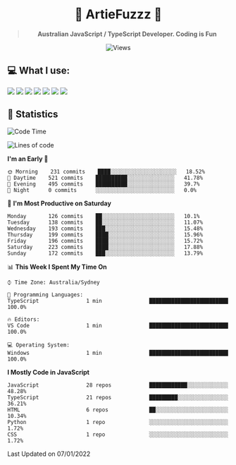 <div align="center">
<h1>🔻 ArtieFuzzz 🔻</h1>
<!--- Kinda a mix between auguwu and TMUniversal's README.md pages --->
<!-- Have a good day after you read this :^) -->
  
<blockquote><strong>Australian JavaScript / TypeScript Developer. Coding is Fun</strong></blockquote>

![Views](https://komarev.com/ghpvc/?username=ArtieFuzzz&style=flat-square)

</div>

## 💻 What I use:

<div align="left">
<img src="https://img.shields.io/badge/node.js%20-%2343853D.svg?&style=for-the-badge&logo=node.js&logoColor=white"/> 
<img src="https://img.shields.io/badge/typescript-%230078D6.svg?&style=for-the-badge&logo=typescript&logoColor=white"/>
<img src="https://img.shields.io/badge/Powershell%20-%235391FE.svg?&style=for-the-badge&logo=powershell&logoColor=white"/>
<img src="https://img.shields.io/badge/Bash%20-3D3D3D.svg?&style=for-the-badge&logo=powershell&logoColor=white"/>
<img src="https://img.shields.io/badge/Deno%20-3D3D3D.svg?&style=for-the-badge&logo=deno&logoColor=white"/>
<img src="https://img.shields.io/badge/docker%20-%230db7ed.svg?&style=for-the-badge&logo=docker&logoColor=white"/> 
<img src="https://img.shields.io/badge/Windows 10%20-%230078D6.svg?&style=for-the-badge&logo=Windows&logoColor=white"/> 
</div>

## 🌟 Statistics
<!--START_SECTION:waka-->
![Code Time](http://img.shields.io/badge/Code%20Time-2%20hrs%2014%20mins-blue)

![Lines of code](https://img.shields.io/badge/From%20Hello%20World%20I%27ve%20Written-550%20Thousand%20lines%20of%20code-blue)

**I'm an Early 🐤** 

```text
🌞 Morning    231 commits    ████░░░░░░░░░░░░░░░░░░░░░   18.52% 
🌆 Daytime    521 commits    ██████████░░░░░░░░░░░░░░░   41.78% 
🌃 Evening    495 commits    ██████████░░░░░░░░░░░░░░░   39.7% 
🌙 Night      0 commits      ░░░░░░░░░░░░░░░░░░░░░░░░░   0.0%

```
📅 **I'm Most Productive on Saturday** 

```text
Monday       126 commits    ██░░░░░░░░░░░░░░░░░░░░░░░   10.1% 
Tuesday      138 commits    ██░░░░░░░░░░░░░░░░░░░░░░░   11.07% 
Wednesday    193 commits    ███░░░░░░░░░░░░░░░░░░░░░░   15.48% 
Thursday     199 commits    ████░░░░░░░░░░░░░░░░░░░░░   15.96% 
Friday       196 commits    ████░░░░░░░░░░░░░░░░░░░░░   15.72% 
Saturday     223 commits    ████░░░░░░░░░░░░░░░░░░░░░   17.88% 
Sunday       172 commits    ███░░░░░░░░░░░░░░░░░░░░░░   13.79%

```


📊 **This Week I Spent My Time On** 

```text
⌚︎ Time Zone: Australia/Sydney

💬 Programming Languages: 
TypeScript               1 min               █████████████████████████   100.0%

🔥 Editors: 
VS Code                  1 min               █████████████████████████   100.0%

💻 Operating System: 
Windows                  1 min               █████████████████████████   100.0%

```

**I Mostly Code in JavaScript** 

```text
JavaScript               28 repos            ████████████░░░░░░░░░░░░░   48.28% 
TypeScript               21 repos            █████████░░░░░░░░░░░░░░░░   36.21% 
HTML                     6 repos             ██░░░░░░░░░░░░░░░░░░░░░░░   10.34% 
Python                   1 repo              ░░░░░░░░░░░░░░░░░░░░░░░░░   1.72% 
CSS                      1 repo              ░░░░░░░░░░░░░░░░░░░░░░░░░   1.72%

```



 Last Updated on 07/01/2022
<!--END_SECTION:waka-->
